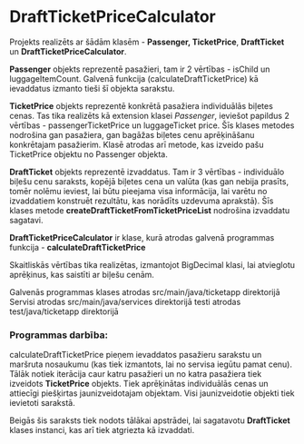 # DraftTicketPriceCalculator


Projekts realizēts ar šādām klasēm - **Passenger, TicketPrice**, **DraftTicket** un **DraftTicketPriceCalculator**.

**Passenger** objekts reprezentē pasažieri, tam ir 2 vērtības - isChild un luggageItemCount.
Galvenā funkcija (calculateDraftTicketPrice) kā ievaddatus izmanto tieši šī objekta sarakstu.

**TicketPrice** objekts reprezentē konkrētā pasažiera individuālās biļetes cenas. Tas tika realizēts kā extension klasei *Passenger*, ieviešot papildus 2 vērtības - passengerTicketPrice un luggageTicket price.
Šīs klases metodes nodrošina gan pasažiera, gan bagāžas biļetes cenu aprēķināšanu konkrētajam pasažierim. Klasē atrodas arī metode, kas izveido pašu TicketPrice objektu no Passenger objekta.

**DraftTicket** objekts reprezentē izvaddatus. Tam ir 3 vērtības - individuālo biļešu cenu saraksts, kopējā biļetes cena un valūta (kas gan nebija prasīts, tomēr nolēmu ieviest, lai būtu pieejama visa informācija, lai varētu no izvaddatiem konstruēt rezultātu, kas norādīts uzdevuma aprakstā).
Šīs klases metode **createDraftTicketFromTicketPriceList** nodrošina izvaddatu sagatavi.

**DraftTicketPriceCalculator** ir klase, kurā atrodas galvenā programmas funkcija - **calculateDraftTicketPrice**

Skaitliskās vērtības tika realizētas, izmantojot BigDecimal klasi, lai atvieglotu aprēķinus, kas saistīti ar biļešu cenām.

Galvenās programmas klases atrodas src/main/java/ticketapp direktorijā
Servisi atrodas src/main/java/services direktorijā
testi atrodas test/java/ticketapp direktorijā

### Programmas darbība:

calculateDraftTicketPrice pieņem ievaddatos pasažieru sarakstu un maršruta nosaukumu (kas tiek izmantots, lai no servisa iegūtu pamat cenu).
Tālāk notiek iterācija caur katru pasažieri un no katra pasažiera tiek izveidots **TicketPrice** objekts. Tiek aprēķinātas individuālās cenas un attiecīgi piešķirtas jaunizveidotajam objektam. Visi jaunizveidotie objekti tiek ievietoti sarakstā.

Beigās šis saraksts tiek nodots tālākai apstrādei, lai sagatavotu **DraftTicket** klases instanci, kas arī tiek atgriezta kā izvaddati.
